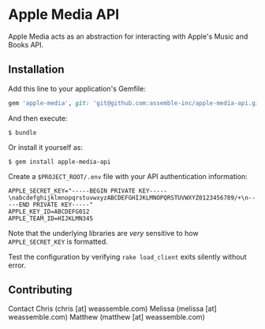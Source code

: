 # Apple Media API

Apple Media acts as an abstraction for interacting with Apple's Music and Books API.

## Installation

Add this line to your application's Gemfile:

```ruby
gem 'apple-media', git: 'git@github.com:assemble-inc/apple-media-api.git'
```

And then execute:

    $ bundle

Or install it yourself as:

    $ gem install apple-media-api

Create a `$PROJECT_ROOT/.env` file with your API authentication information:

    APPLE_SECRET_KEY="-----BEGIN PRIVATE KEY-----\nabcdefghijklmnopqrstuvwxyzABCDEFGHIJKLMNOPQRSTUVWXYZ0123456789/+\n-----END PRIVATE KEY-----"
    APPLE_KEY_ID=ABCDEFG012
    APPLE_TEAM_ID=HIJKLMN345

Note that the underlying libraries are _very_ sensitive to how `APPLE_SECRET_KEY` is formatted.

Test the configuration by verifying `rake load_client` exits silently without error.

## Contributing

Contact Chris (chris [at] weassemble.com)
Melissa (melissa [at] weassemble.com)
Matthew (matthew [at] weassemble.com)
